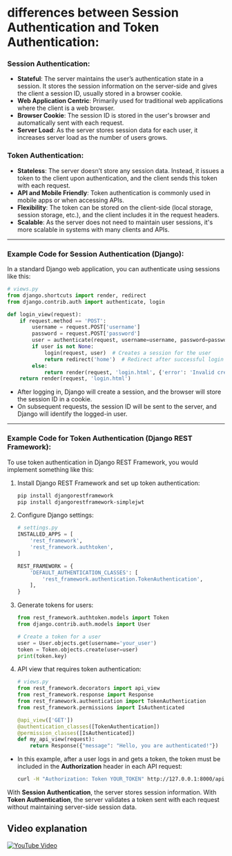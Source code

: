 # differences between **Session Authentication** and **Token Authentication**:

### **Session Authentication**:
- **Stateful**: The server maintains the user’s authentication state in a session. It stores the session information on the server-side and gives the client a session ID, usually stored in a browser cookie.
- **Web Application Centric**: Primarily used for traditional web applications where the client is a web browser.
- **Browser Cookie**: The session ID is stored in the user's browser and automatically sent with each request.
- **Server Load**: As the server stores session data for each user, it increases server load as the number of users grows.

### **Token Authentication**:
- **Stateless**: The server doesn’t store any session data. Instead, it issues a token to the client upon authentication, and the client sends this token with each request.
- **API and Mobile Friendly**: Token authentication is commonly used in mobile apps or when accessing APIs.
- **Flexibility**: The token can be stored on the client-side (local storage, session storage, etc.), and the client includes it in the request headers.
- **Scalable**: As the server does not need to maintain user sessions, it's more scalable in systems with many clients and APIs.

---

### **Example Code for Session Authentication (Django)**:
In a standard Django web application, you can authenticate using sessions like this:

```python
# views.py
from django.shortcuts import render, redirect
from django.contrib.auth import authenticate, login

def login_view(request):
    if request.method == 'POST':
        username = request.POST['username']
        password = request.POST['password']
        user = authenticate(request, username=username, password=password)
        if user is not None:
            login(request, user)  # Creates a session for the user
            return redirect('home')  # Redirect after successful login
        else:
            return render(request, 'login.html', {'error': 'Invalid credentials'})
    return render(request, 'login.html')
```

- After logging in, Django will create a session, and the browser will store the session ID in a cookie.
- On subsequent requests, the session ID will be sent to the server, and Django will identify the logged-in user.

---

### **Example Code for Token Authentication (Django REST Framework)**:
To use token authentication in Django REST Framework, you would implement something like this:

1. Install Django REST Framework and set up token authentication:
   ```bash
   pip install djangorestframework
   pip install djangorestframework-simplejwt
   ```

2. Configure Django settings:
   ```python
   # settings.py
   INSTALLED_APPS = [
       'rest_framework',
       'rest_framework.authtoken',
   ]

   REST_FRAMEWORK = {
       'DEFAULT_AUTHENTICATION_CLASSES': [
           'rest_framework.authentication.TokenAuthentication',
       ],
   }
   ```

3. Generate tokens for users:
   ```python
   from rest_framework.authtoken.models import Token
   from django.contrib.auth.models import User

   # Create a token for a user
   user = User.objects.get(username='your_user')
   token = Token.objects.create(user=user)
   print(token.key)
   ```

4. API view that requires token authentication:
   ```python
   # views.py
   from rest_framework.decorators import api_view
   from rest_framework.response import Response
   from rest_framework.authentication import TokenAuthentication
   from rest_framework.permissions import IsAuthenticated

   @api_view(['GET'])
   @authentication_classes([TokenAuthentication])
   @permission_classes([IsAuthenticated])
   def my_api_view(request):
       return Response({"message": "Hello, you are authenticated!"})
   ```

- In this example, after a user logs in and gets a token, the token must be included in the **Authorization** header in each API request:

   ```bash
   curl -H "Authorization: Token YOUR_TOKEN" http://127.0.0.1:8000/api/my_api_view/
   ```

With **Session Authentication**, the server stores session information.
With **Token Authentication**, the server validates a token sent with each request without maintaining server-side session data.

## Video explanation

[![YouTube Video](https://img.youtube.com/vi/UBUNrFtufWo/0.jpg)](https://www.youtube.com/watch?v=UBUNrFtufWo)
